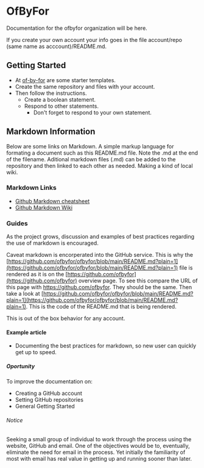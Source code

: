 # OfByFor

Documentation for the ofbyfor organization will be here.

If you create your own account your info goes in the file account/repo (same name as acccount)/README.md.

## Getting Started
* At [of-by-for](https://github.com/of-by-for) are some starter templates.
* Create the same repository and files with your account.
* Then follow the instructions.
  - Create a boolean statement.
  - Respond to other statements.
    + Don't forget to respond to your own statement.    

## Markdown Information

Below are some links on Markdown. A simple markup language for formating a document such as this README.md file. Note the .md at the end of the filename. Aditional markdown files (.md) can be added to the repository and then linked to each other as needed. Making a kind of local wiki.

### Markdown Links
- [Github Markdown cheatsheet](https://github.com/adam-p/markdown-here/wiki/Markdown-Cheatsheet)
- [Github Markdown Wiki](https://docs.github.com/en/get-started/writing-on-github/getting-started-with-writing-and-formatting-on-github/basic-writing-and-formatting-syntax)

### Guides
As the project grows, discussion and examples of best practices regarding the use of markdown is encouraged. 

Caveat markdown is encorperated into the GitHub service. This is why the 
[https://github.com/ofbyfor/ofbyfor/blob/main/README.md?plain=1](https://github.com/ofbyfor/ofbyfor/blob/main/README.md?plain=1) 
file is rendered as it is on the 
[https://github.com/ofbyfor](https://github.com/ofbyfor) 
overview page. To see this compare the URL of this page with 
https://github.com/ofbyfor. They should be the same. 
Then take a look at 
[https://github.com/ofbyfor/ofbyfor/blob/main/README.md?plain=1](https://github.com/ofbyfor/ofbyfor/blob/main/README.md?plain=1). 
This is the code of the README.md that is being rendered. 

This is out of the box behavior for any account.

#### Example article
- Documenting the best practices for markdown, so new user can quickly get up to speed.

##### Oportunity
To improve the documentation on:
- Creating a GitHub account
- Setting GitHub repositories
- General Getting Started 

###### Notice
Seeking a small group of individual to work through the process using the website, GitHub and email. One of the objectives would be to, eventually, eliminate the need for email in the process. Yet initially the familiarity of most with email has real value in getting up and running sooner than later.

<!--
**ofbyfor/ofbyfor** is a ✨ _special_ ✨ repository because its `README.md` (this file) appears on your GitHub profile.

Here are some ideas to get you started:

- 🔭 I’m currently working on ...
- 🌱 I’m currently learning ...
- 👯 I’m looking to collaborate on ...
- 🤔 I’m looking for help with ...
- 💬 Ask me about ...
- 📫 How to reach me: ...
- 😄 Pronouns: ...
- ⚡ Fun fact: ...

### Hi there 👋
-->
